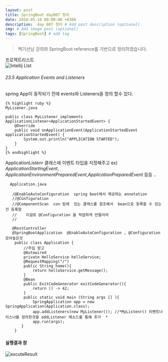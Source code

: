 ```yaml
---
layout: post
title: SpringBoot day007 정리
date: 2018-05-16 00:00:00 +0300
description:  day 007 정리 # Add post description (optional)
img: # Add image post (optional)
tags: [SpringBoot] # add tag
---
```

> 백기선님 강의와 SpringBoot reference를 기반으로 정리하였습니다.

프로젝트리스트  
![Intellij LIst]({{site.baseurl}}/assets/img/spinrBootDay007intellijList.JPG)

###### 23.5 Application Events and Listeners
spring App이 동작되기 전에 events와 Listeners을 정의 할수 있다.

```{java
{% highlight ruby %}
MyLisener.java

public class MyListener implements ApplicationListener<ApplicationStartedEvent> {
    @Override
    public void onApplicationEvent(ApplicationStartedEvent applicationStartedEvent) {
        System.out.println("APPLICATION STARTED");
    }
}
{% endhighlight %}

```


ApplicationListenr 클래스에 이벤트 타입을 지정해주고
ex) *ApplicationStartingEvent*, *ApplicationEnvironmentPreparedEvent*,*ApplicationPreparedEvent* 등등 ..
```{java
  Application.java 
    
   /@EnableAutoConfiguration  spring boot에서 제공하는 annotation  
   //@Configuration
   //@ComponentScan  con 밑에  있는 클래스를 참조해서  bean으로 등록할 수 있는 건 등록함
   //    이걸로 @Configuration 을 픽업하게 만들어라
   //    
   
   @RestController
   @SpringBootApplication  @EnableAutoConfiguration , @Configuration 모아놓은것 
    public class Application {
        //주입 받고
        @Autowired
        private HelloService helloService;
        @RequestMapping("/")
        public String home(){
            return helloService.getMessage();
        }
        @Bean
        public ExitCodeGenerator exitCodeGenerator(){
            return () -> 42;
        }
        public static void main (String args [] ){
            SpringApplication app = new SpringApplication(Application.class);
            app.addListeners(new MyListener()); //*MyListenr() 이벤트나 리스너를 정의한것을 addListener 메소드를 통해 추가  *
            app.run(args);
       }
    }
```
    
#### 실행결과 창
![excuteResult]({{site.baseurl}}/assets/img/day007Result.JPG)  
